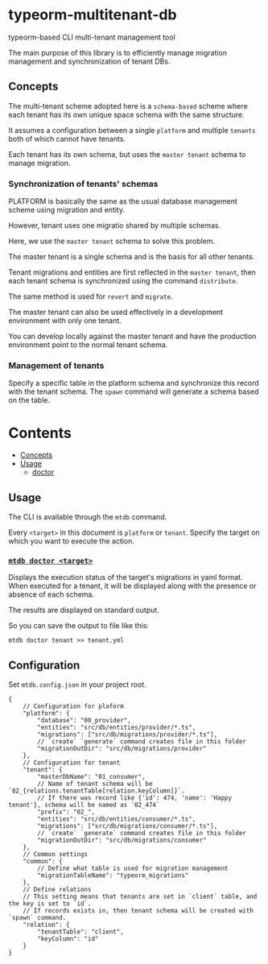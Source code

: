 # typeorm-multitenant-db

typeorm-based CLI multi-tenant management tool

The main purpose of this library is to efficiently manage migration management and synchronization of tenant DBs.

## Concepts

The multi-tenant scheme adopted here is a `schema-based` scheme where each tenant has its own unique space schema with the same structure.

It assumes a configuration between a single `platform` and multiple `tenants` both of which cannot have tenants.

Each tenant has its own schema, but uses the `master tenant` schema to manage migration.

### Synchronization of tenants' schemas

PLATFORM is basically the same as the usual database management scheme using migration and entity.

However, tenant uses one migratio shared by multiple schemas.

Here, we use the `master tenant` schema to solve this problem.

The master tenant is a single schema and is the basis for all other tenants.

Tenant migrations and entities are first reflected in the `master tenant`, then each tenant schema is synchronized using the command `distribute`.

The same method is used for `revert` and `migrate`.

The master tenant can also be used effectively in a development environment with only one tenant.

You can develop locally against the master tenant and have the production environment point to the normal tenant schema.

### Management of tenants

Specify a specific table in the platform schema and synchronize this record with the tenant schema.
The `spawn` command will generate a schema based on the table.
# Contents 
- [Concepts](#Concepts)
- [Usage](#usage)
  - [doctor](#mtdb-doctor-target)


## Usage

The CLI is available through the `mtdb` command.

Every `<target>` in this document is `platform` or `tenant`. Specify the target on which you want to execute the action.


### [`mtdb doctor <target>`](./doc/action/doctor.md)

Displays the execution status of the target's migrations in yaml format.
When executed for a tenant, it will be displayed along with the presence or absence of each schema.

The results are displayed on standard output.

So you can save the output to file like this:

```
mtdb doctor tenant >> tenant.yml
```

## Configuration
Set `mtdb.config.json` in your project root.
```jsonc
{
    // Configuration for plaform
    "platform": { 
        "database": "00_provider",
        "entities": "src/db/entities/provider/*.ts",
        "migrations": ["src/db/migrations/provider/*.ts"],
        // `create` `generate` command creates file in this folder
        "migrationOutDir": "src/db/migrations/provider"
    },
    // Configuration for tenant
    "tenant": {
        "masterDbName": "01_consumer",
        // Name of tenant schema will be `02_{relations.tenantTable[relation.keyColumn]}`.
        // If there was record like {'id': 474, 'name': 'Happy tenant'}, schema will be named as `02_474`
        "prefix": "02_",
        "entities": "src/db/entities/consumer/*.ts",
        "migrations": ["src/db/migrations/consumer/*.ts"],
        // `create` `generate` command creates file in this folder
        "migrationOutDir": "src/db/migrations/consumer"
    },
    // Common settings
    "common": {
        // Define what table is used for migration management
        "migrationTableName": "typeorm_migrations"
    },
    // Define relations
    // This setting means that tenants are set in `client` table, and the key is set to `id`.
    // If records exists in, then tenant schema will be created with `spawn` command.
    "relation": {
        "tenantTable": "client",
        "keyColumn": "id"
    }
}
```
